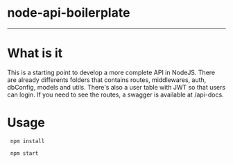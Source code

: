 # node-api-boilerplate
***
# What is it 
 This is a starting point to develop a more complete API in NodeJS.
 There are already differents folders that contains routes, middlewares, auth, dbConfig, models and utils.
 There's also a user table with JWT so that users can login.
 If you need to see the routes, a swagger is available at /api-docs.
# Usage
```
 npm install
```
```
 npm start
```

